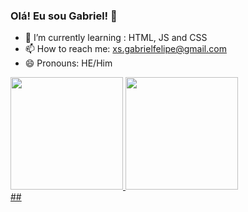 ### Olá! Eu sou Gabriel! 👋

- 🌱 I’m currently learning : HTML, JS and CSS
- 📫 How to reach me: xs.gabrielfelipe@gmail.com
- 😄 Pronouns: HE/Him
<div>
  <a href="http://github.com/GabrielFelipexs">
  <img height="180cm" src="https://github-readme-stats.vercel.app/api?username=GabrielFelipexs&show_icons=true&theme=tokyonight"/>
  <img height="180cm" src="https://github-readme-stats.vercel.app/api/top-langs/?username=GabrielFelipexs&layout=donut&langs_count=4&theme=tokyonight"/>
</div>
##
